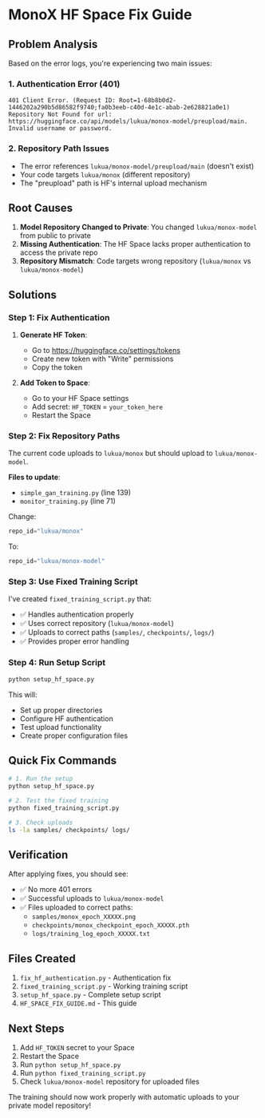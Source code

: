 # MonoX HF Space Fix Guide

## Problem Analysis

Based on the error logs, you're experiencing two main issues:

### 1. Authentication Error (401)
```
401 Client Error. (Request ID: Root=1-68b8b0d2-1446202a290b5d86582f9740;fa0b3eeb-c40d-4e1c-abab-2e628821a0e1)
Repository Not Found for url: https://huggingface.co/api/models/lukua/monox-model/preupload/main.
Invalid username or password.
```

### 2. Repository Path Issues
- The error references `lukua/monox-model/preupload/main` (doesn't exist)
- Your code targets `lukua/monox` (different repository)
- The "preupload" path is HF's internal upload mechanism

## Root Causes

1. **Model Repository Changed to Private**: You changed `lukua/monox-model` from public to private
2. **Missing Authentication**: The HF Space lacks proper authentication to access the private repo
3. **Repository Mismatch**: Code targets wrong repository (`lukua/monox` vs `lukua/monox-model`)

## Solutions

### Step 1: Fix Authentication

1. **Generate HF Token**:
   - Go to https://huggingface.co/settings/tokens
   - Create new token with "Write" permissions
   - Copy the token

2. **Add Token to Space**:
   - Go to your HF Space settings
   - Add secret: `HF_TOKEN` = `your_token_here`
   - Restart the Space

### Step 2: Fix Repository Paths

The current code uploads to `lukua/monox` but should upload to `lukua/monox-model`.

**Files to update**:
- `simple_gan_training.py` (line 139)
- `monitor_training.py` (line 71)

Change:
```python
repo_id="lukua/monox"
```
To:
```python
repo_id="lukua/monox-model"
```

### Step 3: Use Fixed Training Script

I've created `fixed_training_script.py` that:
- ✅ Handles authentication properly
- ✅ Uses correct repository (`lukua/monox-model`)
- ✅ Uploads to correct paths (`samples/`, `checkpoints/`, `logs/`)
- ✅ Provides proper error handling

### Step 4: Run Setup Script

```bash
python setup_hf_space.py
```

This will:
- Set up proper directories
- Configure HF authentication
- Test upload functionality
- Create proper configuration files

## Quick Fix Commands

```bash
# 1. Run the setup
python setup_hf_space.py

# 2. Test the fixed training
python fixed_training_script.py

# 3. Check uploads
ls -la samples/ checkpoints/ logs/
```

## Verification

After applying fixes, you should see:
- ✅ No more 401 errors
- ✅ Successful uploads to `lukua/monox-model`
- ✅ Files uploaded to correct paths:
  - `samples/monox_epoch_XXXXX.png`
  - `checkpoints/monox_checkpoint_epoch_XXXXX.pth`
  - `logs/training_log_epoch_XXXXX.txt`

## Files Created

1. `fix_hf_authentication.py` - Authentication fix
2. `fixed_training_script.py` - Working training script
3. `setup_hf_space.py` - Complete setup script
4. `HF_SPACE_FIX_GUIDE.md` - This guide

## Next Steps

1. Add `HF_TOKEN` secret to your Space
2. Restart the Space
3. Run `python setup_hf_space.py`
4. Run `python fixed_training_script.py`
5. Check `lukua/monox-model` repository for uploaded files

The training should now work properly with automatic uploads to your private model repository!